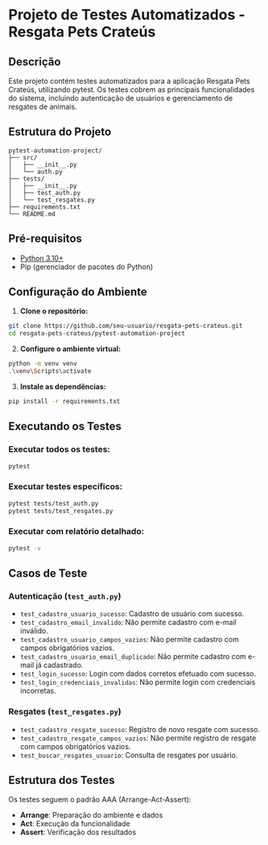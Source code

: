 # Projeto de Testes Automatizados - Resgata Pets Crateús

## Descrição
Este projeto contém testes automatizados para a aplicação Resgata Pets Crateús, utilizando pytest. Os testes cobrem as principais funcionalidades do sistema, incluindo autenticação de usuários e gerenciamento de resgates de animais.

## Estrutura do Projeto
```
pytest-automation-project/
├── src/
│   ├── __init__.py
│   └── auth.py
├── tests/
│   ├── __init__.py
│   ├── test_auth.py
│   └── test_resgates.py
├── requirements.txt
└── README.md
```

## Pré-requisitos
- [Python 3.10+](https://www.python.org/downloads/)
- Pip (gerenciador de pacotes do Python)

## Configuração do Ambiente

1. **Clone o repositório:**
```bash
git clone https://github.com/seu-usuario/resgata-pets-crateus.git
cd resgata-pets-crateus/pytest-automation-project
```

2. **Configure o ambiente virtual:**
```bash
python -m venv venv
.\venv\Scripts\activate
```

3. **Instale as dependências:**
```bash
pip install -r requirements.txt
```

## Executando os Testes

### Executar todos os testes:
```bash
pytest
```

### Executar testes específicos:
```bash
pytest tests/test_auth.py
pytest tests/test_resgates.py
```

### Executar com relatório detalhado:
```bash
pytest -v
```

## Casos de Teste

### Autenticação (`test_auth.py`)
- `test_cadastro_usuario_sucesso`: Cadastro de usuário com sucesso.
- `test_cadastro_email_invalido`: Não permite cadastro com e-mail inválido.
- `test_cadastro_usuario_campos_vazios`: Não permite cadastro com campos obrigatórios vazios.
- `test_cadastro_usuario_email_duplicado`: Não permite cadastro com e-mail já cadastrado.
- `test_login_sucesso`: Login com dados corretos efetuado com sucesso.
- `test_login_credenciais_invalidas`: Não permite login com credenciais incorretas.

### Resgates (`test_resgates.py`)
- `test_cadastro_resgate_sucesso`: Registro de novo resgate com sucesso.
- `test_cadastro_resgate_campos_vazios`: Não permite registro de resgate com campos obrigatórios vazios.
- `test_buscar_resgates_usuario`: Consulta de resgates por usuário.

## Estrutura dos Testes
Os testes seguem o padrão AAA (Arrange-Act-Assert):
- **Arrange**: Preparação do ambiente e dados
- **Act**: Execução da funcionalidade
- **Assert**: Verificação dos resultados